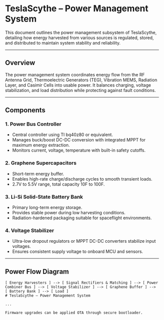 # TeslaScythe – Power Management System

This document outlines the power management subsystem of TeslaScythe, detailing how energy harvested from various sources is regulated, stored, and distributed to maintain system stability and reliability.

---

## Overview

The power management system coordinates energy flow from the RF Antenna Grid, Thermoelectric Generators (TEG), Vibration MEMS, Radiation Layer, and Casimir Cells into usable power. It balances charging, voltage stabilization, and load distribution while protecting against fault conditions.

---

## Components

### 1. Power Bus Controller

- Central controller using TI bq40z80 or equivalent.
- Manages buck/boost DC-DC conversion with integrated MPPT for maximum energy extraction.
- Monitors current, voltage, temperature with built-in safety cutoffs.

### 2. Graphene Supercapacitors

- Short-term energy buffer.
- Enables high-rate charge/discharge cycles to smooth transient loads.
- 2.7V to 5.5V range, total capacity 10F to 100F.

### 3. Li-Si Solid-State Battery Bank

- Primary long-term energy storage.
- Provides stable power during low harvesting conditions.
- Radiation-hardened packaging suitable for spaceflight environments.

### 4. Voltage Stabilizer

- Ultra-low dropout regulators or MPPT DC-DC converters stabilize input voltages.
- Ensures consistent supply voltage to onboard MCU and sensors.

---

## Power Flow Diagram

```plaintext
[ Energy Harvesters ] --> [ Signal Rectifiers & Matching ] --> [ Power Combiner Bus ] --> [ Voltage Stabilizer ] --> [ Graphene Buffer ] --> [ Battery Bank ] --> [ Load ]
# TeslaScythe – Power Management System

...

Firmware upgrades can be applied OTA through secure bootloader.

